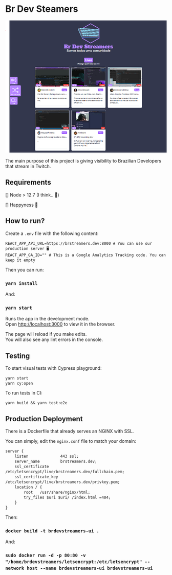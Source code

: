 # Br Dev Steamers

![Preview](/public/preview.png)

The main purpose of this project is giving visibility to Brazilian Developers that stream in Twitch.

## Requirements

[] Node > 12.7 (I think.. 👀)

[] Happyness 🙂

## How to run?

Create a `.env` file with the following content:

```
REACT_APP_API_URL=https://brstreamers.dev:8000 # You can use our production server 🖥
REACT_APP_GA_ID="" # This is a Google Analytics Tracking code. You can keep it empty
```

Then you can run:

### `yarn install`

And:

### `yarn start`

Runs the app in the development mode.\
Open [http://localhost:3000](http://localhost:3000) to view it in the browser.

The page will reload if you make edits.\
You will also see any lint errors in the console.

## Testing

To start visual tests with Cypress playground:

```
yarn start
yarn cy:open
```

To run tests in CI:

```
yarn build && yarn test:e2e
```

## Production Deployment

There is a Dockerfile that already serves an NGINX with SSL.

You can simply, edit the `nginx.conf` file to match your domain:

```
server {
    listen              443 ssl;
    server_name         brstreamers.dev;
    ssl_certificate     /etc/letsencrypt/live/brstreamers.dev/fullchain.pem;
    ssl_certificate_key /etc/letsencrypt/live/brstreamers.dev/privkey.pem;
    location / {
        root   /usr/share/nginx/html;
        try_files $uri $uri/ /index.html =404;
    }
}
```

Then:

### `docker build -t brdevstreamers-ui .`

And:

### `sudo docker run -d -p 80:80 -v "/home/brdevstreamers/letsencrypt:/etc/letsencrypt" --network host --name brdevstreamers-ui brdevstreamers-ui`
